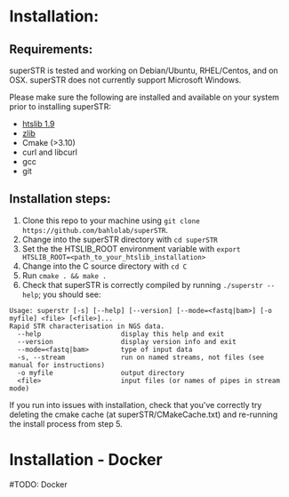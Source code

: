 # Installation:

## Requirements:

superSTR is tested and working on Debian/Ubuntu, RHEL/Centos, and on OSX. superSTR does not currently support Microsoft Windows.

Please make sure the following are installed and available on your system prior to installing superSTR:

* [htslib 1.9](https://github.com/samtools/htslib)
* [zlib](https://zlib.net/)
* Cmake (>3.10)
* curl and libcurl
* gcc
* git

## Installation steps:

1) Clone this repo to your machine using `git clone https://github.com/bahlolab/superSTR`.
2) Change into the superSTR directory with `cd superSTR`
3) Set the the HTSLIB_ROOT environment variable with `export HTSLIB_ROOT=<path_to_your_htslib_installation>`
4) Change into the C source directory with `cd C`
5) Run `cmake . && make .`
6) Check that superSTR is correctly compiled by running `./superstr --help`; you should see:

```
Usage: superstr [-s] [--help] [--version] [--mode=<fastq|bam>] [-o myfile] <file> [<file>]...
Rapid STR characterisation in NGS data.
  --help                    display this help and exit
  --version                 display version info and exit
  --mode=<fastq|bam>        type of input data
  -s, --stream              run on named streams, not files (see manual for instructions)
  -o myfile                 output directory
  <file>                    input files (or names of pipes in stream mode)
```

If you run into issues with installation, check that you've correctly try deleting the cmake cache (at superSTR/CMakeCache.txt) and re-running the install process from step 5.

# Installation - Docker

#TODO: Docker
